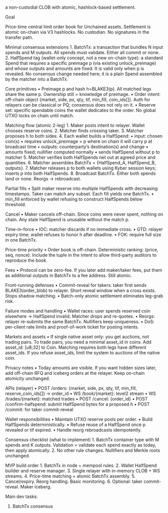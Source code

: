 a non-custodial CLOB with atomic, hashlock-based settlement. 

Goal

Price-time central limit order book for Unchained assets. Settlement is atomic on-chain via V3 hashlocks. No custodian. No signatures in the transfer path.

Minimal consensus extensions
	1.	BatchTx: a transaction that bundles N input spends and M outputs. All spends must validate. Either all commit or none.
	2.	HalfSpend tag (wallet-only concept, not a new on-chain type): a standard Spend that requires a specific preimage p (via existing unlock_preimage) and whose outputs and amounts are fixed. It is valid only when p is revealed. No consensus change needed here; it is a plain Spend assembled by the matcher into a BatchTx.

Core primitives
	•	Preimage p and hash h=BLAKE3(p). All matched legs share the same p. Ownership still = knowledge of preimage.
	•	Order intent: off-chain object {market, side, px, qty, tif, min_fill, coin_ids[]}. Auth for relayers can be classical or PQ; consensus does not rely on it.
	•	Reserve set: specific spendable coins the wallet dedicates to the order. No global UTXO locks on chain until match.

Matching flow (atomic 2-leg)
	1.	Maker posts intent to relayer. Wallet chooses reserve coins.
	2.	Matcher finds crossing taker.
	3.	Matcher proposes h to both sides.
	4.	Each wallet builds a HalfSpend:
	•	input: chosen coin(s)
	•	requires unlock_preimage = p where on chain it will carry p at broadcast time
	•	outputs: counterparty’s destination(s) and change
	•	amounts fixed; nullifier computed normally
	•	sends HalfSpend without p to matcher
	5.	Matcher verifies both HalfSpends net out at agreed price and quantities.
	6.	Matcher assembles BatchTx = {HalfSpend_A, HalfSpend_B, outputs}.
	7.	Matcher releases p to both wallets using Kyber session keys; inserts p into both HalfSpends.
	8.	Broadcast BatchTx. Either both spends land or none. Reorgs → rebroadcast.

Partial fills
	•	Split maker reserve into multiple HalfSpends with decreasing timestamps. Taker can match any subset. Each fill yields one BatchTx.
	•	min_fill enforced by wallet refusing to construct HalfSpends below threshold.

Cancel
	•	Maker cancels off-chain. Since coins were never spent, nothing on chain. Any stale HalfSpend is unusable without the match p.

Time-in-force
	•	IOC: matcher discards if no immediate cross.
	•	GTD: relayer expiry time; wallet refuses to honor h after deadline.
	•	FOK: require full size in one BatchTx.

Price-time priority
	•	Order book is off-chain. Deterministic ranking: (price, seq, nonce). Include the tuple in the intent to allow third-party auditors to reproduce the book.

Fees
	•	Protocol can be zero-fee. If you later add maker/taker fees, put them as additional outputs in BatchTx to a fee address. Still atomic.

Front-running defenses
	•	Commit-reveal for takers: taker first sends BLAKE3(order_blob) to relayer. Short reveal window when a cross exists. Stops shadow matching.
	•	Batch-only atomic settlement eliminates leg-grab risk.

Failure modes and handling
	•	Wallet races: user spends reserved coin elsewhere → HalfSpend invalid. Matcher drops and re-quotes.
	•	Reorgs: relayer re-submits the same BatchTx. Nullifiers keep uniqueness.
	•	DoS: per-client rate limits and proof-of-work ticket for posting intents.

Markets and assets
	•	If single native asset only: you get auctions, not trading pairs. To trade pairs, you need a minimal asset_id in coins. Add asset_id: [u8;32] to Coin. Matching requires both legs have different asset_ids. If you refuse asset_ids, limit the system to auctions of the native coin.

Privacy notes
	•	Today amounts are visible. If you want hidden sizes later, add off-chain RFQ and iceberg orders at the relayer. Keep on-chain atomicity unchanged.

APIs (relayer)
	•	POST /orders: {market, side, px, qty, tif, min_fill, reserve_coin_ids[]} → order_id
	•	WS /book/{market}: level2 stream
	•	WS /trades/{market}: matched trades
	•	POST /cancel: {order_id}
	•	POST /confirm-halfspend: submit HalfSpend bytes for a proposed h
	•	POST /commit: for taker commit-reveal

Wallet responsibilities
	•	Maintain UTXO reserve pools per order.
	•	Build HalfSpends deterministically.
	•	Refuse reuse of a HalfSpend once p revealed or tif expired.
	•	Handle reorg rebroadcasts idempotently.

Consensus checklist (what to implement)
	1.	BatchTx container type with M spends and K outputs. Validation = validate each spend exactly as today, then apply atomically.
	2.	No other rule changes. Nullifiers and Merkle roots unchanged.

MVP build order
	1.	BatchTx in node + mempool rules.
	2.	Wallet HalfSpend builder and reserve manager.
	3.	Single relayer with in-memory CLOB + WS streams.
	4.	Price-time matching + atomic BatchTx assembly.
	5.	Cancel/expiry. Reorg handling. Basic monitoring.
	6.	Optional: taker commit-reveal. Maker iceberg.



Main dev tasks:
1. BatchTx consensus 